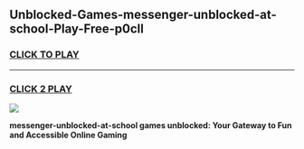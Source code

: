 
## Unblocked-Games-messenger-unblocked-at-school-Play-Free-p0cll
<h3>
<a href="https://premium76.site?title=messenger-unblocked-at-school&ref=10A">CLICK TO PLAY</a></h3>
<hr>

<h3>
<a href="https://premium76.site?title=messenger-unblocked-at-school&ref=10A">CLICK 2 PLAY</a>
  
</h3>

<a href="https://premium76.site?title=messenger-unblocked-at-school&ref=10A"><img src="https://clearcache.store/games.png"></a>


**messenger-unblocked-at-school games unblocked: Your Gateway to Fun and Accessible Online Gaming**
